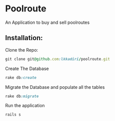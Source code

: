 # Poolroute


An Application to buy and sell poolroutes


## Installation:



Clone the Repo:
```ruby
git clone git@github.com:lkkadiri/poolroute.git
```

Create The Database
```ruby
rake db:create
```

Migrate the Database and populate all the tables
```ruby
rake db:migrate
```
Run the application
```ruby
rails s
```
